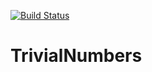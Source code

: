 [![Build Status](https://github.com/Gyoshi/TrivialNumbers.jl/actions/workflows/CI.yml/badge.svg?branch=master)](https://github.com/Gyoshi/TrivialNumbers.jl/actions/workflows/CI.yml?query=branch%3Amaster)

# TrivialNumbers
